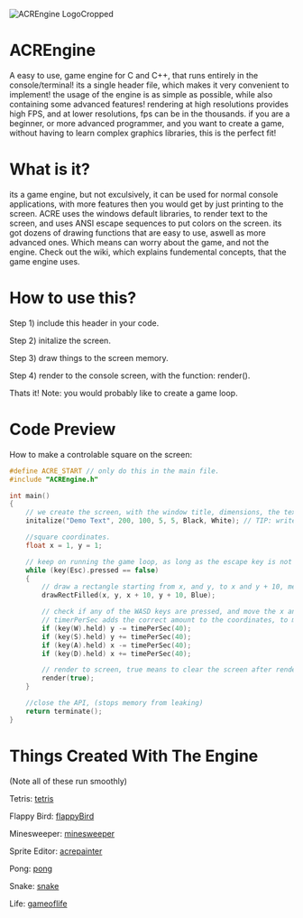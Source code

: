 ![ACREngine LogoCropped](https://user-images.githubusercontent.com/99887800/171085888-6702a6a6-8ec6-4ea1-8826-92683f1c3e60.png)
# ACREngine
A easy to use, game engine for C and C++, that runs entirely in the console/terminal! its a single header file, which makes it very convenient to implement! the usage of the engine is as simple as possible, while also containing some advanced features! rendering at high resolutions provides high FPS, and at lower resolutions, fps can be in the thousands. if you are a beginner, or more advanced programmer, and you want to create a game, without having to learn complex graphics libraries, this is the perfect fit!

# What is it?
its a game engine, but not exculsively, it can be used for normal console applications, with more features then you would get by just printing to the screen. ACRE uses the windows default libraries, to render text to the screen, and uses ANSI escape sequences to put colors on the screen. its got dozens of drawing functions that are easy to use, aswell as more advanced ones. Which means can worry about the game, and not the engine.
Check out the wiki, which explains fundemental concepts, that the game engine uses.

# How to use this?
Step 1) include this header in your code.

Step 2) initalize the screen.

Step 3) draw things to the screen memory.

Step 4) render to the console screen, with the function: render().

Thats it!
Note: you would probably like to create a game loop.

# Code Preview
How to make a controlable square on the screen:
```C
#define ACRE_START // only do this in the main file.
#include "ACREngine.h"

int main()
{
    // we create the screen, with the window title, dimensions, the text foreground, and background color. over here, its black text on a white background.
    initalize("Demo Text", 200, 100, 5, 5, Black, White); // TIP: write Default, for default foreground and background.

    //square coordinates.
    float x = 1, y = 1;

    // keep on running the game loop, as long as the escape key is not pressed.
    while (key(Esc).pressed == false)
    {
        // draw a rectangle starting from x, and y, to x and y + 10, meaking the square 10 units wide.
        drawRectFilled(x, y, x + 10, y + 10, Blue);

        // check if any of the WASD keys are pressed, and move the x and y of the square accordingly.
        // timerPerSec adds the correct amount to the coordinates, to make them move 40 units every second.
        if (key(W).held) y -= timePerSec(40); 
        if (key(S).held) y += timePerSec(40);
        if (key(A).held) x -= timePerSec(40);
        if (key(D).held) x += timePerSec(40);

        // render to screen, true means to clear the screen after rendering.
        render(true);
    }

    //close the API, (stops memory from leaking)
    return terminate();
}
```
# Things Created With The Engine

(Note all of these run smoothly)

Tetris:
[tetris](https://user-images.githubusercontent.com/99887800/180656074-cdce0a86-dcd6-4bed-8709-dcf9b06bd744.png)

Flappy Bird:
[flappyBird](https://user-images.githubusercontent.com/99887800/179171151-97c7386d-76d5-45dc-aa6a-cf3b0ad2a965.png)

Minesweeper:
[minesweeper](https://user-images.githubusercontent.com/99887800/179171143-468a4a0f-2260-4fe8-9ba0-d6014bb82ed0.png)

Sprite Editor:
[acrepainter](https://user-images.githubusercontent.com/99887800/179171091-4f64226d-1316-4d9f-bc12-0f3cf54687c0.png)

Pong:
[pong](https://user-images.githubusercontent.com/99887800/179171109-8e0b2815-bb96-48ef-b9b6-510c2842ee9a.png)

Snake:
[snake](https://user-images.githubusercontent.com/99887800/179171118-9d3b6317-b7f7-4cce-ac9b-b62a08141fd2.png)

Life:
[gameoflife](https://user-images.githubusercontent.com/99887800/179171127-ddb3a1ab-fa65-4cdf-960f-8ab6e34e433e.png)
